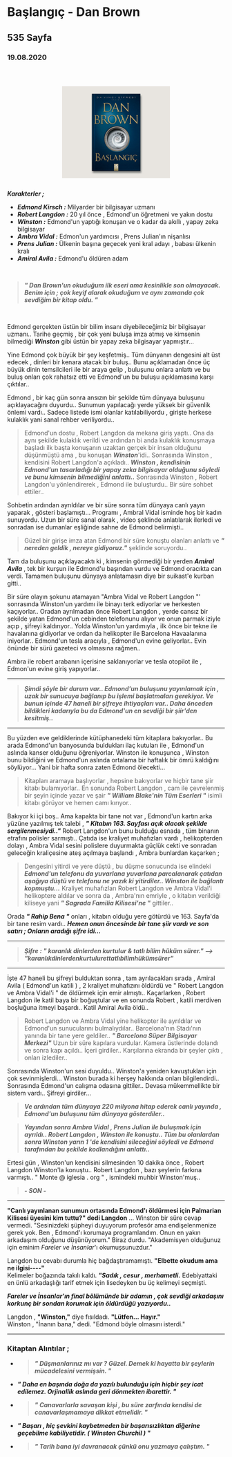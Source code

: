 

  
# Başlangıç - Dan Brown
## 535 Sayfa
### 19.08.2020

<br>
  

  <p align="center" style="padding: 10px">
    <img alt="Başlangıç" src="../images/07_baslangic.jpg" width="250">
    <br>
    


***Karakterler ;*** 
- ***Edmond Kirsch :*** Milyarder bir bilgisayar uzmanı
- ***Robert Langdon :*** 20 yıl önce , Edmond'un öğretmeni ve yakın dostu
- ***Winston :*** Edmond'un yaptığı konuşan ve o kadar da akıllı , yapay zeka bilgisayar
- ***Ambra Vidal :*** Edmon'un yardımcısı , Prens Julian'ın nişanlısı
- ***Prens Julian  :*** Ülkenin başına geçecek yeni kral adayı , babası ülkenin kralı
- ***Amiral Avila :*** Edmond'u öldüren adam

<br>

> ***" Dan Brown'un okuduğum ilk eseri ama kesinlikle son olmayacak. Benim için ; çok keyif alarak okuduğum ve  aynı zamanda çok sevdiğim bir kitap oldu. "***

<br>


Edmond gerçekten üstün bir bilim insanı diyebileceğimiz bir bilgisayar uzmanı.. Tarihe geçmiş , bir çok yeni buluşa imza atmış ve kimsenin bilmediği ***Winston*** gibi üstün bir yapay zeka bilgisayar yapmıştır... 

Yine Edmond çok büyük bir şey keşfetmiş.. Tüm dünyanın dengesini alt üst edecek , dinleri bir kenara atacak bir buluş.. Bunu açıklamadan önce üç büyük dinin temsilcileri ile bir araya gelip , buluşunu onlara anlattı ve bu buluş onları çok rahatsız etti ve Edmond'un bu buluşu açıklamasına karşı çıktılar..

Edmond , bir kaç gün sonra ansızın bir şekilde tüm dünyaya buluşunu açıklayacağını duyurdu.. Sunumun yapılacağı yerde yüksek bir güvenlik önlemi vardı.. Sadece listede ismi olanlar katılabiliyordu , girişte herkese kulaklık yani sanal rehber veriliyordu..

> Edmond'un dostu , Robert Langdon da mekana giriş yaptı.. Ona da aynı şekilde kulaklık verildi ve ardından bi anda kulaklık konuşmaya başladı ilk başta konuşanın uzaktan gerçek bir insan olduğunu düşünmüştü ama , bu konuşan ***Winston***'idi.. Sonrasında Winston , kendisini Robert Langdon'a açıkladı.. ***Winston , kendisinin Edmond'un tasarladığı bir yapay zeka bilgisayar olduğunu söyledi ve bunu kimsenin  bilmediğini anlattı..*** Sonrasında Winston , Robert Langdon'u yönlendirerek , Edmond ile buluşturdu.. Bir süre sohbet ettiler..

Sohbetin ardından ayrıldılar ve bir süre sonra tüm dünyaya canlı yayın yaparak , gösteri başlamıştı... Programı , Ambral Vidal isminde hoş bir kadın sunuyordu. Uzun bir süre sanal olarak , video şeklinde anlatılarak ilerledi ve sonradan ise dumanlar eşliğinde sahne de Edmond belirmişti.. 

> Güzel bir girişe imza atan Edmond bir süre konuştu olanları anlattı ve ***" nereden geldik , nereye gidiyoruz."*** şeklinde soruyordu.. 

Tam da buluşunu açıklayacaktı ki , kimsenin görmediği bir yerden ***Amiral Avila*** , tek bir kurşun ile Edmond'u başından vurdu ve Edmond oracıkta can verdi. Tamamen buluşunu dünyaya anlatamasın diye bir suikast'e kurban gitti..

Bir süre olayın şokunu atamayan "Ambra Vidal ve Robert Langdon "' sonrasında Winston'un yardımı ile binayı terk ediyorlar ve herkesten kaçıyorlar.. Oradan ayrılmadan önce Robert Langdon , yerde cansız bir şekilde yatan Edmond'un cebinden telefonunu alıyor ve onun parmak iziyle açıp , şifreyi kaldırıyor.. Yolda Winston'un yardımıyla , ilk önce bir tekne ile havalanına gidiyorlar ve ordan da helikopter ile Barcelona Havaalanına iniyorlar.. Edmond'un tesla aracıyla , Edmond'un evine geliyorlar.. Evin önünde bir sürü gazeteci vs olmasına rağmen.. 

Ambra ile robert arabanın içerisine saklanıyorlar ve tesla otopilot ile , Edmon'un evine giriş yapıyorlar..

___

> ***Şimdi şöyle bir durum var.. Edmond'un buluşunu yayınlamak için , uzak bir sunucuya bağlanıp bu işlemi başlatmaları gerekiyor. Ve bunun içinde 47 haneli bir şifreye ihtiyaçları var.. Daha önceden bildikleri kadarıyla bu da Edmond'un en sevdiği bir şiir'den kesitmiş..***

___

Bu yüzden eve geldiklerinde kütüphanedeki tüm kitaplara bakıyorlar.. Bu arada Edmond'un banyosunda buldukları ilaç kutuları ile , Edmond'un aslında kanser olduğunu öğreniyorlar. Winston ile konuşunca , Winston bunu bildiğini ve Edmond'un aslında ortalama bir haftalık  bir ömrü kaldığını söylüyor... Yani bir hafta sonra zaten Edmond ölecekti...

> Kitapları aramaya başlıyorlar , hepsine bakıyorlar ve hiçbir tane şiir kitabı bulamıyorlar.. En sonunda Robert Langdon , cam ile çevrelenmiş bir şeyin içinde yazar ve şair ***" William Blake'nin Tüm Eserleri "*** isimli kitabı görüyor ve hemen camı kırıyor.. 

Bakıyor ki içi boş..  Ama kapakta bir tane not var , Edmond'un kartın arka yüzüne yazılmış tek talebi , ***" Kitabın 163. Sayfası açık olacak şekilde sergilenmesiydi.."*** Robert Langdon'un bunu bulduğu esnada , tüm binanın etrafını polisler sarmıştı.. Çatıda ise kraliyet muhafızları vardı , helikopterden dolayı , Ambra Vidal sesini polislere duyurmakta güçlük cekti ve sonradan geleceğin kraliçesine ateş açılmaya başlandı , Ambra bunlardan kaçarken ; 

> Dengesini yitirdi ve yere düştü , bu düşme sonucunda ise elindeki ***Edmond'un telefonu da yuvarlana yuvarlana parcalanarak çatıdan aşağıya düştü ve telefonu ne yazık ki yitirdiler.. Winston ile bağlantı kopmuştu...*** Kraliyet muhafızları Robert Langdon ve Ambra Vidal'i helikoptere aldılar ve sonra da , Ambra'nın emriyle , o kitabın verildiği kiliseye yani ***" Sagrada Familia Kilisesi'ne "*** gittiler..

Orada ***" Rahip Bena "*** onları , kitabın olduğu yere götürdü ve 163. Sayfa'da bir tane resim vardı.. ***Hemen onun öncesinde bir tane şiir vardı ve son satırı ; Onların aradığı şifre idi...***

___

> ***Şifre : " karanlık dinlerden kurtulur & tatlı bilim hüküm sürer." --> "karanlıkdinlerdenkurtulurettatlıbilimhükümsürer"***

___

İşte 47 haneli bu şifreyi bulduktan sonra , tam ayrılacakları sırada , Amiral Avila ( Edmond'un katili ) , 2 kraliyet muhafızını öldürdü ve " Robert Langdon ve Ambra Vidal'i " de öldürmek için emir almıştı.. Kaçarlarken , Robert Langdon ile katil baya bir boğuştular ve en sonunda Robert , katili merdiven boşluğuna itmeyi başardı.. Katil Amiral Avila öldü..

> Robert Langdon ve Ambra Vidal  yine helikopter ile ayrıldılar ve Edmond'un sunucularını bulmalıydılar.. Barcelona'nın Stadı'nın yanında bir tane yere geldiler.. ***" Barcelona Süper Bilgisayar Merkezi"*** Uzun bir süre kapılara vurdular. Kamera üstlerinde dolandı ve sonra kapı açıldı.. İçeri girdiler.. Karşılarına ekranda bir şeyler çıktı , onları  izlediler..

Sonrasında Winston'un sesi duyuldu.. Winston'a yeniden kavuştukları için çok sevinmişlerdi... Winston burada ki herşey hakkında onları bilgilendirdi.. Sonrasında Edmond'un calışma odasına gittiler.. Devasa mükemmellikte bir sistem vardı.. Şifreyi girdiler...

> ***Ve ardından tüm dünyaya 220 milyona hitap ederek canlı yayında , Edmond'un buluşunu tüm dünyaya gösterdiler..***

> ***Yayından sonra Ambra Vidal , Prens Julian ile buluşmak için ayrıldı.. Robert Langdon , Winston ile konuştu.. Tüm bu olanlardan sonra Winston yarın  1 'de kendisini sileceğini söyledi ve Edmond tarafından bu şekilde  kodlandığını  anlattı..***



Ertesi gün , Winston'un kendisini silmesinden 10 dakika önce , Robert Langdon  Winston'la konuştu.. Robert Langdon , bazı şeylerin farkına varmıştı.. " Monte @ iglesia . org " , ismindeki muhbir Winston'muş..  

> ***- SON -***

____

 **"Canlı yayınlanan sunumun ortasında Edmond'ı öldürmesi için Palmarian Kilisesi üyesini kim tuttu?" dedi Langdon** ... Winston bir süre cevap vermedi. "Sesinizdeki şüpheyi duyuyorum profesör ama endişelenmenize gerek yok. Ben , Edmond'ı korumaya programlandım. Onun en yakın arkadaşım olduğunu düşünüyorum." Biraz durdu. "Akademisyen olduğunuz için eminim *Fareler ve İnsanlar*'ı okumuşsunuzdur." <br>

 Langdon bu cevabı durumla hiç bağdaştıramamıştı. **"Elbette okudum ama ne ilgisi----"** <br>
Kelimeler boğazında takılı kaldı. ***"Sadık , cesur , merhametli.*** Edebiyattaki en ünlü arkadaşlığı tarif etmek için lisedeyken bu üç kelimeyi seçmişti. 

***Fareler ve İnsanlar'ın final bölümünde bir adamın , çok sevdiği arkadaşını korkunç bir sondan korumak için öldürdüğü yazıyordu..***

 Langdon , **"Winston,"** diye fısıldadı. **"Lütfen... Hayır."** <br>
Winston , "İnanın bana," dedi. "Edmond böyle olmasını isterdi."

___


### Kitaptan Alıntılar ;
- > ***" Düşmanlarınız mı var ? Güzel. Demek ki hayatta bir şeylerin mücadelesini vermişsin. "***
  
- ***" Daha en başında doğa da yazılı bulunduğu için hiçbir şey icat edilemez.     Orjinallik aslında geri dönmekten ibarettir. "***

- > ***" Canavarlarla savaşan kişi , bu süre zarfında kendisi de canavarlaşmamaya dikkat etmelidir. "***

- ***" Başarı , hiç şevkini kaybetmeden bir başarısızlıktan diğerine geçebilme kabiliyetidir. ( Winston Churchil ) "***

- > ***" Tarih bana iyi davranacak çünkü onu yazmaya çalıştım. "***
